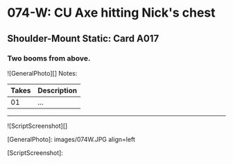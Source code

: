 # 074-W: CU Axe hitting Nick's chest

## Shoulder-Mount Static: Card A017

### Two booms from above.

![GeneralPhoto][]
Notes: 

| Takes | Description |
|:---|:----|
| 01 | ... |

----

![ScriptScreenshot][]


[GeneralPhoto]:  images/074W.JPG align=left

[ScriptScreenshot]: 